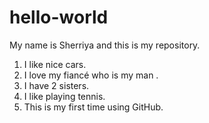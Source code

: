 # hello-world
My name is Sherriya and this is my repository.

1. I like nice cars.
2. I love my fiancé who is my man .
3. I have 2 sisters.
4. I like playing tennis.
5. This is my first time using GitHub.
